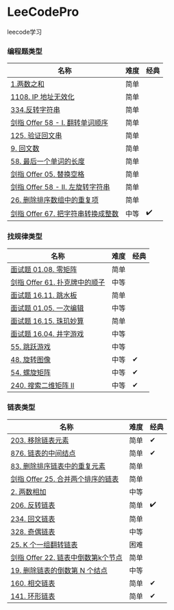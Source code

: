 # LeeCodePro

leecode学习

### 编程题类型

名称  | 难度| 经典|
| --- |  --- | ---|
|[1.两数之和](https://github.com/zhaole0606/LeeCodePro/blob/main/src/main/java/com/zhao/leecode/pro1/L1_1.java) |  简单||
|[1108. IP 地址无效化](https://github.com/zhaole0606/LeeCodePro/blob/main/src/main/java/com/zhao/leecode/pro1/L2_1108.java)|简单||
|[334.反转字符串](https://github.com/zhaole0606/LeeCodePro/blob/main/src/main/java/com/zhao/leecode/pro1/L3_344.java)|简单||
|[剑指 Offer 58 - I. 翻转单词顺序](https://github.com/zhaole0606/LeeCodePro/blob/main/src/main/java/com/zhao/leecode/pro1/L4_Offer_58.java) |简单||
|[125. 验证回文串](https://github.com/zhaole0606/LeeCodePro/blob/main/src/main/java/com/zhao/leecode/pro1/L5_125.java)|简单||
|[9. 回文数](https://github.com/zhaole0606/LeeCodePro/blob/main/src/main/java/com/zhao/leecode/pro1/L6_9.java) |简单||
|[58. 最后一个单词的长度 ](https://github.com/zhaole0606/LeeCodePro/blob/main/src/main/java/com/zhao/leecode/pro1/L7_58.java)|简单||
|[剑指 Offer 05. 替换空格](https://github.com/zhaole0606/LeeCodePro/blob/main/src/main/java/com/zhao/leecode/pro1/L8_Offer_05.java)|简单||
|[剑指 Offer 58 - II. 左旋转字符串](https://github.com/zhaole0606/LeeCodePro/blob/main/src/main/java/com/zhao/leecode/pro1/L9_Offer_58_2.java)|简单||
|[26. 删除排序数组中的重复项 ](https://github.com/zhaole0606/LeeCodePro/blob/main/src/main/java/com/zhao/leecode/pro1/L10_26.java)|简单||
|[剑指 Offer 67. 把字符串转换成整数](https://github.com/zhaole0606/LeeCodePro/blob/main/src/main/java/com/zhao/leecode/pro1/L11_Offer_67.java)|中等| ✔️|

### 找规律类型

名称  | 难度| 经典|
| --- |  --- |---|
|[面试题 01.08. 零矩阵](https://github.com/zhaole0606/LeeCodePro/blob/main/src/main/java/com/zhao/leecode/pro2/L1_01_08.java) |  简单||
|[剑指 Offer 61. 扑克牌中的顺子]()|中等||
|[面试题 16.11. 跳水板]()|简单||
|[面试题 01.05. 一次编辑]()|中等||
|[面试题 16.15. 珠玑妙算]() |简单||
|[面试题 16.04. 井字游戏]() |中等||
|[55. 跳跃游戏]() |中等||
|[48. 旋转图像]()|中等|✔|
|[54. 螺旋矩阵]()|中等|✔|
|[240. 搜索二维矩阵 II]()|中等|✔|

### 链表类型

名称  | 难度| 经典|
| --- |  --- |---|
|[203. 移除链表元素](https://github.com/zhaole0606/LeeCodePro/blob/main/src/main/java/com/zhao/leecode/linkedlist/L1_203.java) | 简单|✔|
|[876. 链表的中间结点](https://github.com/zhaole0606/LeeCodePro/blob/main/src/main/java/com/zhao/leecode/linkedlist/L2_876.java)|简单|✔|
|[83. 删除排序链表中的重复元素](https://github.com/zhaole0606/LeeCodePro/blob/main/src/main/java/com/zhao/leecode/linkedlist/L3_83.java)|简单||
|[剑指 Offer 25. 合并两个排序的链表](https://github.com/zhaole0606/LeeCodePro/blob/main/src/main/java/com/zhao/leecode/linkedlist/L4_Offer_25.java)|简单||
|[2. 两数相加](https://github.com/zhaole0606/LeeCodePro/blob/main/src/main/java/com/zhao/leecode/linkedlist/L5_2.java) |中等||
|[206. 反转链表](https://github.com/zhaole0606/LeeCodePro/blob/main/src/main/java/com/zhao/leecode/linkedlist/L6_206.java) |简单|✔️|
|[234. 回文链表](https://github.com/zhaole0606/LeeCodePro/blob/main/src/main/java/com/zhao/leecode/linkedlist/L7_234.java) |简单||
|[328. 奇偶链表](https://github.com/zhaole0606/LeeCodePro/blob/main/src/main/java/com/zhao/leecode/linkedlist/L8_328.java)|中等||
|[25. K 个一组翻转链表](https://github.com/zhaole0606/LeeCodePro/blob/main/src/main/java/com/zhao/leecode/linkedlist/L9_25.java)|困难||
|[剑指 Offer 22. 链表中倒数第k个节点](https://github.com/zhaole0606/LeeCodePro/blob/main/src/main/java/com/zhao/leecode/linkedlist/L10_Offer_22.java)|简单||
|[19. 删除链表的倒数第 N 个结点](https://github.com/zhaole0606/LeeCodePro/blob/main/src/main/java/com/zhao/leecode/linkedlist/L11_19.java)|中等||
|[160. 相交链表](https://github.com/zhaole0606/LeeCodePro/blob/main/src/main/java/com/zhao/leecode/linkedlist/L12_160.java) |  简单|✔|
|[141. 环形链表](https://github.com/zhaole0606/LeeCodePro/blob/main/src/main/java/com/zhao/leecode/linkedlist/L13_141.java)|简单|✔|
